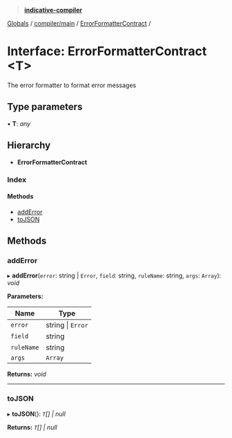 > **[indicative-compiler](../README.md)**

[Globals](../README.md) / [compiler/main](../modules/compiler_main.md) / [ErrorFormatterContract](compiler_main.errorformattercontract.md) /

# Interface: ErrorFormatterContract <**T**>

The error formatter to format error messages

## Type parameters

▪ **T**: *any*

## Hierarchy

* **ErrorFormatterContract**

### Index

#### Methods

* [addError](compiler_main.errorformattercontract.md#adderror)
* [toJSON](compiler_main.errorformattercontract.md#tojson)

## Methods

###  addError

▸ **addError**(`error`: string | `Error`, `field`: string, `ruleName`: string, `args`: `Array`): *void*

**Parameters:**

Name | Type |
------ | ------ |
`error` | string \| `Error` |
`field` | string |
`ruleName` | string |
`args` | `Array` |

**Returns:** *void*

___

###  toJSON

▸ **toJSON**(): *`T`[] | null*

**Returns:** *`T`[] | null*
